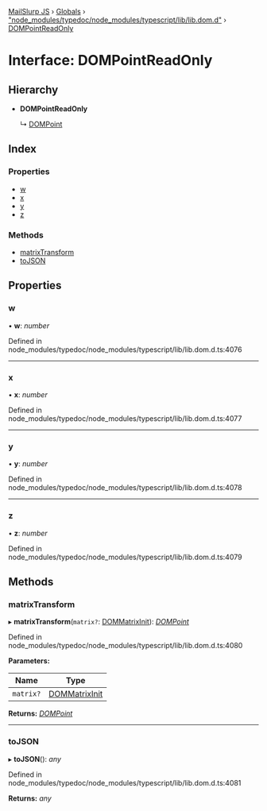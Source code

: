 [MailSlurp JS](../README.md) › [Globals](../globals.md) › ["node_modules/typedoc/node_modules/typescript/lib/lib.dom.d"](../modules/_node_modules_typedoc_node_modules_typescript_lib_lib_dom_d_.md) › [DOMPointReadOnly](_node_modules_typedoc_node_modules_typescript_lib_lib_dom_d_.dompointreadonly.md)

# Interface: DOMPointReadOnly

## Hierarchy

* **DOMPointReadOnly**

  ↳ [DOMPoint](_node_modules_typedoc_node_modules_typescript_lib_lib_dom_d_.dompoint.md)

## Index

### Properties

* [w](_node_modules_typedoc_node_modules_typescript_lib_lib_dom_d_.dompointreadonly.md#w)
* [x](_node_modules_typedoc_node_modules_typescript_lib_lib_dom_d_.dompointreadonly.md#x)
* [y](_node_modules_typedoc_node_modules_typescript_lib_lib_dom_d_.dompointreadonly.md#y)
* [z](_node_modules_typedoc_node_modules_typescript_lib_lib_dom_d_.dompointreadonly.md#z)

### Methods

* [matrixTransform](_node_modules_typedoc_node_modules_typescript_lib_lib_dom_d_.dompointreadonly.md#matrixtransform)
* [toJSON](_node_modules_typedoc_node_modules_typescript_lib_lib_dom_d_.dompointreadonly.md#tojson)

## Properties

###  w

• **w**: *number*

Defined in node_modules/typedoc/node_modules/typescript/lib/lib.dom.d.ts:4076

___

###  x

• **x**: *number*

Defined in node_modules/typedoc/node_modules/typescript/lib/lib.dom.d.ts:4077

___

###  y

• **y**: *number*

Defined in node_modules/typedoc/node_modules/typescript/lib/lib.dom.d.ts:4078

___

###  z

• **z**: *number*

Defined in node_modules/typedoc/node_modules/typescript/lib/lib.dom.d.ts:4079

## Methods

###  matrixTransform

▸ **matrixTransform**(`matrix?`: [DOMMatrixInit](_node_modules_typedoc_node_modules_typescript_lib_lib_dom_d_.dommatrixinit.md)): *[DOMPoint](_node_modules_typedoc_node_modules_typescript_lib_lib_dom_d_.dompoint.md)*

Defined in node_modules/typedoc/node_modules/typescript/lib/lib.dom.d.ts:4080

**Parameters:**

Name | Type |
------ | ------ |
`matrix?` | [DOMMatrixInit](_node_modules_typedoc_node_modules_typescript_lib_lib_dom_d_.dommatrixinit.md) |

**Returns:** *[DOMPoint](_node_modules_typedoc_node_modules_typescript_lib_lib_dom_d_.dompoint.md)*

___

###  toJSON

▸ **toJSON**(): *any*

Defined in node_modules/typedoc/node_modules/typescript/lib/lib.dom.d.ts:4081

**Returns:** *any*
